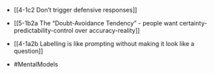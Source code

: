- [[4-1c2 Don’t trigger defensive responses]]
- [[5-1b2a The “Doubt-Avoidance Tendency” - people want certainty-predictability-control over accuracy-reality]]

- [[4-1a2b Labelling is like prompting without making it look like a question]]

- #MentalModels
